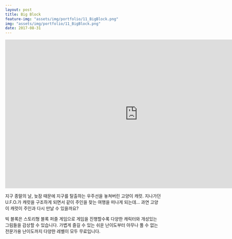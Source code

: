 ```yaml
---
layout: post
title: Big Block
feature-img: "assets/img/portfolio/11_BigBlock.png"
img: "assets/img/portfolio/11_BigBlock.png"
date: 2017-08-31
---
```


<iframe width="853" height="480" src="https://www.youtube.com/embed/aI7AEghwUlg" frameborder="0" allow="autoplay; encrypted-media" allowfullscreen></iframe>

지구 종말의 날, 늦잠 때문에 지구를 탈출하는 우주선을 놓쳐버린 고양이 캐럿.
지나가던 U.F.O.가 캐럿을 구조하게 되면서 같이 주인을 찾는 여행을 떠나게 되는데...
과연 고양이 캐럿이 주인과 다시 만날 수 있을까요?

빅 블록은 스토리형 블록 퍼즐 게임으로 게임을 진행할수록 다양한 캐릭터와 개성있는 그림들을 감상할 수 있습니다. 
가볍게 즐길 수 있는 쉬운 난이도부터 아무나 풀 수 없는 전문가용 난이도까지 다양한 레벨이 모두 무료입니다.

